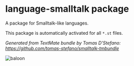# language-smalltalk package

A package for Smalltalk-like languages.

This package is automatically activated for all `*.st` files.


_Generated from TextMate bundle by Tomas D'Stefano: https://github.com/tomas-stefano/smalltalk-tmbundle_

![baloon](http://www.macmillandictionaryblog.com/wp-content/uploads/2010/11/MacmillanPhotolibrary_45649_getty_colourful-balloon.jpg)
